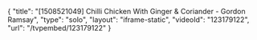 {
    "title": "[1508521049] Chilli Chicken With Ginger & Coriander - Gordon Ramsay",
    "type": "solo",
    "layout": "iframe-static",
    "videoId": "123179122",
    "url": "\/tvpembed\/123179122"
}